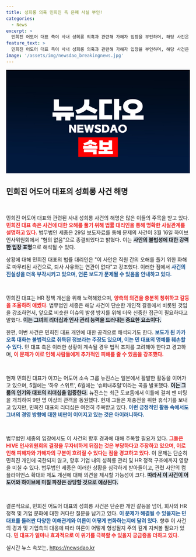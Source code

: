 ```yaml
---
title: 성희롱 의혹 민희진 측 은폐 사실 부인!
categories:
  - News
excerpt: >
  민희진 어도어 대표 측이 사내 성희롱 의혹과 관련해 가해자 입장을 부인하며, 해당 사건은 이미 혐의없음으로 종결됐다고 밝혔다. 법무법인 세종은 관련 보도가 허위라며 개인 공격을 중단하라고 경고했다. 상황이 재조명받는 이유는 무엇일까?
feature_text: >
  민희진 어도어 대표 측이 사내 성희롱 의혹과 관련해 가해자 입장을 부인하며, 해당 사건은 이미 혐의없음으로 종결됐다고 밝혔다. 법무법인 세종은 관련 보도가 허위라며 개인 공격을 중단하라고 경고했다. 상황이 재조명받는 이유는 무엇일까?
image: '/assets/img/newsdao_breakingnews.jpg'
---
```


<p><img src="/assets/img/newsdao_breakingnews.jpg" alt="koreaapp 속보" /></p>

<h2 data-ke-size="size26">민희진 어도어 대표의 성희롱 사건 해명</h2>

<p data-ke-size="size16">&nbsp;</p>

<p>민희진 어도어 대표와 관련된 사내 성희롱 사건의 해명은 많은 이들의 주목을 받고 있다. <b><span style="color: #ee2323;">민희진 대표 측은 사건에 대한 오해를 풀기 위해 법률 대리인을 통해 명확한 사실관계를 설명하고 있다.</span></b> 법무법인 세종은 29일 보도자료를 통해 문제의 사건이 3월 16일 하이브 인사위원회에서 “혐의 없음”으로 종결되었다고 밝혔다. 이는 <b><span style="background-color: #21538527;">사안의 불법성에 대한 강력한 입장 표명</span></b>으로 해석될 수 있다.</p>

<p>상황에 대해 민희진 대표의 법률 대리인은 "이 사안은 직원 간의 오해를 풀기 위한 화해로 마무리된 사건으로, 퇴사 사유와는 연관이 없다"고 강조했다. 이러한 점에서 <b><span style="color: #1a5490;">사건의 진실성을 더욱 부각시키고 있으며, 언론 보도가 문제될 수 있음을 안내하고 있다.</span></b></p>

<p data-ke-size="size16">&nbsp;</p>

<p>민희진 대표는 HR 정책 개선을 위해 노력해왔으며, <b><span style="color: #ee2323;">양측의 의견을 충분히 청취하고 갈등을 조율하려 애썼다</span></b>. 법무법인 세종은 해당 사건이 단순한 개인적 갈등에서 비롯된 것임을 강조하면서, 앞으로 비슷한 이슈의 발생 방지를 위해 더욱 신중한 접근이 필요하다고 말했다. <b><span style="background-color: #21538527;">이는 그녀의 리더십과 인사 관리 능력을 드러내는 중요한 요소이다.</span></b></p>

<p>한편, 이번 사건은 민희진 대표 개인에 대한 공격으로 해석되기도 한다. <b><span style="color: #1a5490;">보도가 된 카카오톡 대화는 불법적으로 취득된 정보라는 주장도 있으며, 이는 민 대표의 명예를 훼손할 수 있다.</span></b> 민 대표 측은 이러한 상황이 계속될 경우 법적 조치를 고려해야 한다고 경고하며, <b><span style="color: #ee2323;">이 문제가 이로 인해 사람들에게 추가적인 피해를 줄 수 있음을 강조했다.</span></b></p>

<p data-ke-size="size16">&nbsp;</p>

<p>현재 민희진 대표가 이끄는 어도어 소속 그룹 뉴진스는 일본에서 활발한 활동을 이어가고 있으며, 5월에는 ‘하우 스위트’, 6월에는 ‘슈퍼내추럴’이라는 곡을 발표했다. <b><span style="background-color: #21538527;">이는 그룹의 인기와 대표의 리더십을 입증한다.</span></b> 뉴진스는 최근 도쿄돔에서 이틀에 걸쳐 팬 미팅을 개최하여 9만 명 이상의 관객을 동원했다. 현재 그들은 재충전을 위한 휴식기를 보내고 있지만, 민희진 대표의 리더십은 여전히 주목받고 있다. <b><span style="color: #1a5490;">이런 긍정적인 활동 속에서도 그녀의 경영 방향에 대한 비판이 이어지고 있는 것은 아이러니하다.</span></b></p>

<p data-ke-size="size16">&nbsp;</p>

<p>법무법인 세종의 입장에서도 이 사건의 향후 경과에 대해 주목할 필요가 있다. <b><span style="color: #ee2323;">그들은 HIVE 인사위원회의 결정을 무자비하게 뒤집는 것은 부당하다고 주장하고 있으며, 이로 인해 피해자와 가해자의 구분이 흐려질 수 있다는 점을 경고하고 있다.</span></b> 이 문제는 단순히 민희진 개인에 국한되지 않고, 향후 기업 내의 성희롱 관리 및 HR 정책 구조에까지 영향을 미칠 수 있다. 법무법인 세종은 이러한 상황을 심각하게 받아들이고, 관련 사안의 컴플라이언스 확대와 제도 개선에 대해 의견을 제시할 가능성이 크다. <b><span style="background-color: #21538527;">따라서 이 사건이 어도어와 하이브에 미칠 파장은 상당할 것으로 예상된다.</span></b></p>

<p data-ke-size="size16">&nbsp;</p>

<p>결론적으로, 민희진 어도어 대표의 성희롱 사건은 단순한 개인 갈등을 넘어, 회사의 HR 정책 및 기업 문화에 대한 커다란 질문을 남기고 있다. <b><span style="color: #1a5490;">이 문제가 해결될 수 있을지는 민 대표를 둘러싼 다양한 이해관계와 여론이 어떻게 변화하는지에 달려 있다.</span></b> 향후 이 사건의 경과 및 기업측의 대응에 따라 여론이 어떻게 형성될지 주의 깊게 지켜볼 필요가 있다. <b><span style="color: #ee2323;">민 대표가 얼마나 효과적으로 이 위기를 극복할 수 있을지 궁금증을 더하고 있다.</span></b></p>
실시간 뉴스 속보는, <a href="https://newsdao.kr" rel="dofollow">https://newsdao.kr</a>


